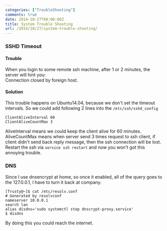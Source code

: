 ```yaml
---
categories: ["TroubleShooting"]
comments: true
date: 2014-10-27T00:00:00Z
title: System Trouble Shooting
url: /2014/10/27/system-trouble-shooting/
---
```


### SSHD Timeout
#### Trouble
When you login to some remote ssh machine, after 1 or 2 minutes, the server will hint you:     
Connection closed by foreign host.     
#### Solution
This trouble happens on Ubuntu14.04, because we don't set the timeout intervals. So we could add following 2 lines into the `/etc/ssh/sshd_config`    

```
ClientAliveInterval 60
ClientAliveCountMax 3

```
AliveInterval means we could keep the client alive for 60 minutes. AliveCountMax means when server send 3 times request to ssh client, if client didn't send back reply message, then the ssh connection will be lost.    
Restart the ssh via `service ssh restart` and now you won't got this annoying trouble.     
### DNS 
Since I use dnsencrypt at home, so once it enabled, all of the query goes to the 127.0.0.1, I have to turn it back at company.    

```
[Trusty@~]$ cat /etc/resolv.conf
# Generated by resolvconf
nameserver 10.0.0.1
search lan
alias disdns='sudo systemctl stop dnscrypt-proxy.service'
$ disdns

```
By doing this you could reach the internet.   
